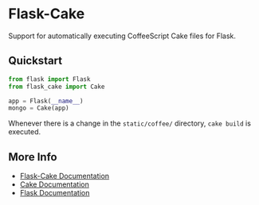 Flask-Cake
==========

Support for automatically executing CoffeeScript Cake files for Flask.

Quickstart
----------

```python
from flask import Flask
from flask_cake import Cake

app = Flask(__name__)
mongo = Cake(app)
```

Whenever there is a change in the `static/coffee/` directory, `cake build` is executed.

More Info
---------

* [Flask-Cake Documentation](http://flask-cake.readthedocs.org/)
* [Cake Documentation](http://coffeescript.org/#cake)
* [Flask Documentation](http://flask.pocoo.org/docs/)
